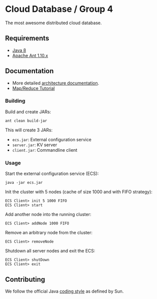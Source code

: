 # Cloud Database / Group 4

The most awesome distributed cloud database.

## Requirements

* [Java 8](https://java.com/en/download/)
* [Apache Ant 1.10.x](https://ant.apache.org)

## Documentation

- More detailed [architecture documentation](ARCHITECTURE.md).
- [Map/Reduce Tutorial](MAP_REDUCE.md)

### Building

Build and create JARs:

    ant clean build-jar
    
This will create 3 JARs:

* `ecs.jar`: External configuration service
* `server.jar`: KV server
* `client.jar`: Commandline client

### Usage

Start the external configuration service (ECS):

```
java -jar ecs.jar
```

Init the cluster with 5 nodes (cache of size 1000 and with FIFO strategy):

```
ECS Client> init 5 1000 FIFO
ECS Client> start
```

Add another node into the running cluster:

```
ECS Client> addNode 1000 FIFO
```

Remove an arbitrary node from the cluster:

```
ECS Client> removeNode
```

Shutdown all server nodes and exit the ECS:

```
ECS Client> shutDown
ECS Client> exit
```


## Contributing

We follow the official Java [coding style](https://www.oracle.com/technetwork/java/codeconvtoc-136057.html) as defined by Sun.
